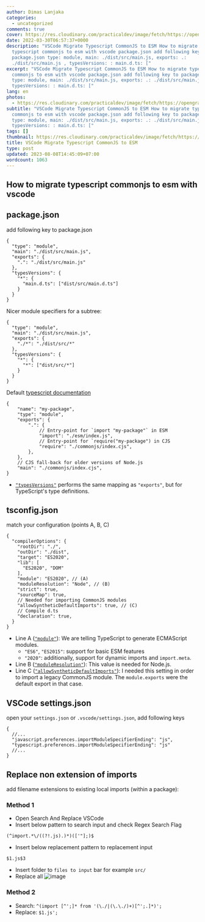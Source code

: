```yaml
---
author: Dimas Lanjaka
categories:
  - uncategorized
comments: true
cover: https://res.cloudinary.com/practicaldev/image/fetch/https://opengraph.githubassets.com/51ab140e160882668aa0f466b095b5bb634739d04b8095f768d1741def9280f2/inmanta/vscode-inmanta/issues/314
date: 2022-03-30T06:57:37+0000
description: "VSCode Migrate Typescript CommonJS to ESM How to migrate
  typescript commonjs to esm with vscode package.json add following key to
  package.json type: module, main: ./dist/src/main.js, exports: .:
  ./dist/src/main.js , typesVersions: : main.d.ts: ["
excerpt: "VSCode Migrate Typescript CommonJS to ESM How to migrate typescript
  commonjs to esm with vscode package.json add following key to package.json
  type: module, main: ./dist/src/main.js, exports: .: ./dist/src/main.js ,
  typesVersions: : main.d.ts: ["
lang: en
photos:
  - https://res.cloudinary.com/practicaldev/image/fetch/https://opengraph.githubassets.com/51ab140e160882668aa0f466b095b5bb634739d04b8095f768d1741def9280f2/inmanta/vscode-inmanta/issues/314
subtitle: "VSCode Migrate Typescript CommonJS to ESM How to migrate typescript
  commonjs to esm with vscode package.json add following key to package.json
  type: module, main: ./dist/src/main.js, exports: .: ./dist/src/main.js ,
  typesVersions: : main.d.ts: ["
tags: []
thumbnail: https://res.cloudinary.com/practicaldev/image/fetch/https://opengraph.githubassets.com/51ab140e160882668aa0f466b095b5bb634739d04b8095f768d1741def9280f2/inmanta/vscode-inmanta/issues/314
title: VSCode Migrate Typescript CommonJS to ESM
type: post
updated: 2023-08-08T14:45:09+07:00
wordcount: 1063
---
```


## How to migrate typescript commonjs to esm with vscode

## package.json
add following key to package.json
```jsonc
{
  "type": "module",
  "main": "./dist/src/main.js",
  "exports": {
    ".": "./dist/src/main.js"
  },
  "typesVersions": {
    "*": {
      "main.d.ts": ["dist/src/main.d.ts"]
    }
  }
}
```
Nicer module specifiers for a subtree:
```jsonc
{
  "type": "module",
  "main": "./dist/src/main.js",
  "exports": {
    "./*": "./dist/src/*"
  },
  "typesVersions": {
    "*": {
      "*": ["dist/src/*"]
    }
  }
}
```
Default [typescript documentation](https://www.typescriptlang.org/docs/handbook/esm-node.html)
```jsonc
{
    "name": "my-package",
    "type": "module",
    "exports": {
        ".": {
            // Entry-point for `import "my-package"` in ESM
            "import": "./esm/index.js",
            // Entry-point for `require("my-package") in CJS
            "require": "./commonjs/index.cjs",
        },
    },
    // CJS fall-back for older versions of Node.js
    "main": "./commonjs/index.cjs",
}
```
- [`"typesVersions"`](https://www.typescriptlang.org/docs/handbook/declaration-files/publishing.html#version-selection-with-typesversions) performs the same mapping as `"exports"`, but for TypeScript's type definitions.

## tsconfig.json
match your configuration (points A, B, C)
```jsonc
{
  "compilerOptions": {
    "rootDir": "./",
    "outDir": "./dist",
    "target": "ES2020",
    "lib": [
      "ES2020", "DOM"
    ],
    "module": "ES2020", // (A)
    "moduleResolution": "Node", // (B)
    "strict": true,
    "sourceMap": true,
    // Needed for importing CommonJS modules
    "allowSyntheticDefaultImports": true, // (C)
    // Compile d.ts
    "declaration": true,
  }
}
```
-   Line A ([`"module"`](https://www.typescriptlang.org/tsconfig#module)): We are telling TypeScript to generate ECMAScript modules.
    -   `"ES6"`, `"ES2015"`: support for basic ESM features
    -   `"2020"`: additionally, support for dynamic imports and `import.meta`.
-   Line B ([`"moduleResolution"`](https://www.typescriptlang.org/tsconfig#moduleResolution)): This value is needed for Node.js.
-   Line C ([`"allowSyntheticDefaultImports"`](https://www.typescriptlang.org/tsconfig#allowSyntheticDefaultImports)): I needed this setting in order to import a legacy CommonJS module. The `module.exports` were the default export in that case.

## VSCode settings.json
open your `settings.json` or `.vscode/settings.json`, add following keys
```jsonc
{
  //...
  "javascript.preferences.importModuleSpecifierEnding": "js",
  "typescript.preferences.importModuleSpecifierEnding": "js"
  //...
}
```

## Replace non extension of imports
add filename extensions to existing local imports (within a package):
### Method 1
- Open Search And Replace VSCode
- Insert below pattern to search input and check Regex Search Flag
```regexp
(^import.*\/((?!.js).)*)(['"];)$
```
- Insert below replacement pattern to replacement input
```regexp
$1.js$3
```
- Insert folder to `files to input` bar for example `src/`
- Replace all
![image](https://user-images.githubusercontent.com/12471057/160769725-41b16e7d-ef33-4886-8113-d59a30a63482.png)
### Method 2
-   Search: `^(import [^';]* from '(\./|(\.\./)+)[^';.]*)';`
-   Replace: `$1.js';`
